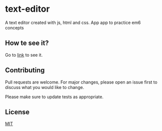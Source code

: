 # text-editor
A text editor created with js, html and css.
App app to practice em6 concepts

## How te see it?

Go to [link](https://bernardoaguayoortega.github.io/text-editor/) to see it.

## Contributing

Pull requests are welcome. For major changes, please open an issue first to discuss what you would like to change.

Please make sure to update tests as appropriate.

## License

[MIT](https://choosealicense.com/licenses/mit/)
